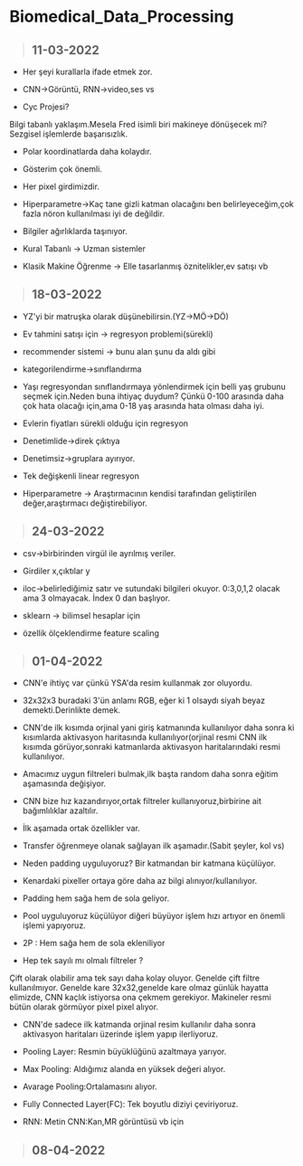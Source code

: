 # Biomedical_Data_Processing

> ## 11-03-2022

- Her şeyi kurallarla ifade etmek zor.

- CNN->Görüntü, RNN->video,ses vs

- Cyc Projesi?

Bilgi tabanlı yaklaşım.Mesela Fred isimli biri makineye dönüşecek mi? Sezgisel işlemlerde başarısızlık.

- Polar koordinatlarda daha kolaydır.

- Gösterim çok önemli.

- Her pixel girdimizdir.

- Hiperparametre->Kaç tane gizli katman olacağını ben belirleyeceğim,çok fazla nöron kullanılması iyi de değildir.

- Bilgiler ağırlıklarda taşınıyor.

- Kural Tabanlı -> Uzman sistemler

- Klasik Makine Öğrenme -> Elle tasarlanmış öznitelikler,ev satışı vb


> ## 18-03-2022

- YZ'yi bir matruşka olarak düşünebilirsin.(YZ->MÖ->DÖ)

- Ev tahmini satışı için -> regresyon problemi(sürekli)

- recommender sistemi -> bunu alan şunu da aldı gibi

- kategorilendirme->sınıflandırma

- Yaşı regresyondan sınıflandırmaya yönlendirmek için belli yaş grubunu seçmek için.Neden buna ihtiyaç duydum? Çünkü 0-100 arasında daha çok hata olacağı için,ama 0-18 yaş arasında hata olması daha iyi.

- Evlerin fiyatları sürekli olduğu için regresyon

- Denetimlide->direk çıktıya

- Denetimsiz->gruplara ayırıyor.

- Tek değişkenli linear regresyon

- Hiperparametre -> Araştırmacının kendisi tarafından geliştirilen değer,araştırmacı değiştirebiliyor.


> ## 24-03-2022

- csv->birbirinden virgül ile ayrılmış veriler.

- Girdiler x,çıktılar y

- iloc->belirlediğimiz satır ve sutundaki bilgileri okuyor. 0:3,0,1,2 olacak ama 3 olmayacak. İndex  0 dan başlıyor.

- sklearn -> bilimsel hesaplar için

- özellik ölçeklendirme feature scaling

> ## 01-04-2022

- CNN'e ihtiyç var çünkü YSA'da resim kullanmak zor oluyordu.

- 32x32x3 buradaki 3'ün anlamı RGB, eğer ki 1 olsaydı siyah beyaz demekti.Derinlikte demek.

- CNN'de ilk kısımda orjinal yani giriş katmanında kullanılıyor daha sonra ki kısımlarda aktivasyon haritasında kullanılıyor(orjinal resmi CNN ilk kısımda görüyor,sonraki katmanlarda aktivasyon haritalarındaki resmi kullanılıyor.

- Amacımız uygun filtreleri bulmak,ilk başta random daha sonra eğitim aşamasında değişiyor.

- CNN bize hız kazandırıyor,ortak filtreler kullanıyoruz,birbirine ait bağımlılıklar azaltılır.

- İlk aşamada ortak özellikler var.

- Transfer öğrenmeye olanak sağlayan ilk aşamadır.(Sabit şeyler, kol vs)

- Neden padding uyguluyoruz? Bir katmandan bir katmana küçülüyor.

- Kenardaki pixeller ortaya göre daha az bilgi alınıyor/kullanılıyor.

- Padding hem sağa hem de sola geliyor. 

- Pool uyguluyoruz küçülüyor diğeri büyüyor işlem hızı artıyor en önemli işlemi yapıyoruz.

- 2P : Hem sağa hem de sola ekleniliyor

- Hep tek sayılı mı olmalı filtreler ?

Çift olarak olabilir ama tek sayı daha kolay oluyor. Genelde çift filtre kullanılmıyor. Genelde kare 32x32,genelde kare olmaz günlük hayatta elimizde, CNN kaçlık istiyorsa ona çekmem gerekiyor. Makineler resmi bütün olarak görmüyor pixel pixel alıyor.

- CNN'de sadece ilk katmanda orjinal resim kullanılır daha sonra aktivasyon haritaları üzerinde işlem yapıp ilerliyoruz.

- Pooling Layer: Resmin büyüklüğünü azaltmaya yarıyor.

- Max Pooling: Aldığımız alanda en yüksek değeri alıyor.

- Avarage Pooling:Ortalamasını alıyor.

- Fully Connected Layer(FC): Tek boyutlu diziyi çeviriyoruz.

- RNN: Metin  CNN:Kan,MR görüntüsü vb için





> ## 08-04-2022
